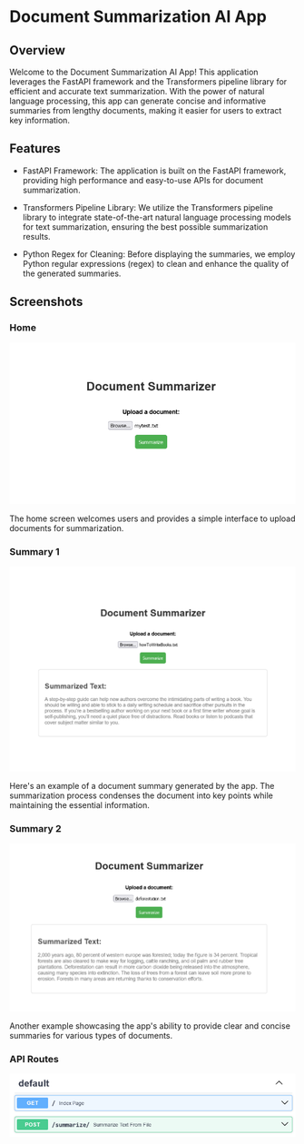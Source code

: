 # Document Summarization AI App

## Overview

Welcome to the Document Summarization AI App! This application leverages the FastAPI framework and the Transformers pipeline library for efficient and accurate text summarization. With the power of natural language processing, this app can generate concise and informative summaries from lengthy documents, making it easier for users to extract key information.
## Features

* FastAPI Framework: The application is built on the FastAPI framework, providing high performance and easy-to-use APIs for document summarization.

* Transformers Pipeline Library: We utilize the Transformers pipeline library to integrate state-of-the-art natural language processing models for text summarization, ensuring the best possible summarization results.

* Python Regex for Cleaning: Before displaying the summaries, we employ Python regular expressions (regex) to clean and enhance the quality of the generated summaries.

## Screenshots
### Home

![Screenshot](img/index.png)

The home screen welcomes users and provides a simple interface to upload documents for summarization.
### Summary 1

![Screenshot](img/summary1.png)

Here's an example of a document summary generated by the app. The summarization process condenses the document into key points while maintaining the essential information.
### Summary 2

![Screenshot](img/summary2.png)

Another example showcasing the app's ability to provide clear and concise summaries for various types of documents.
### API Routes

![Screenshot](img/paths.png)
